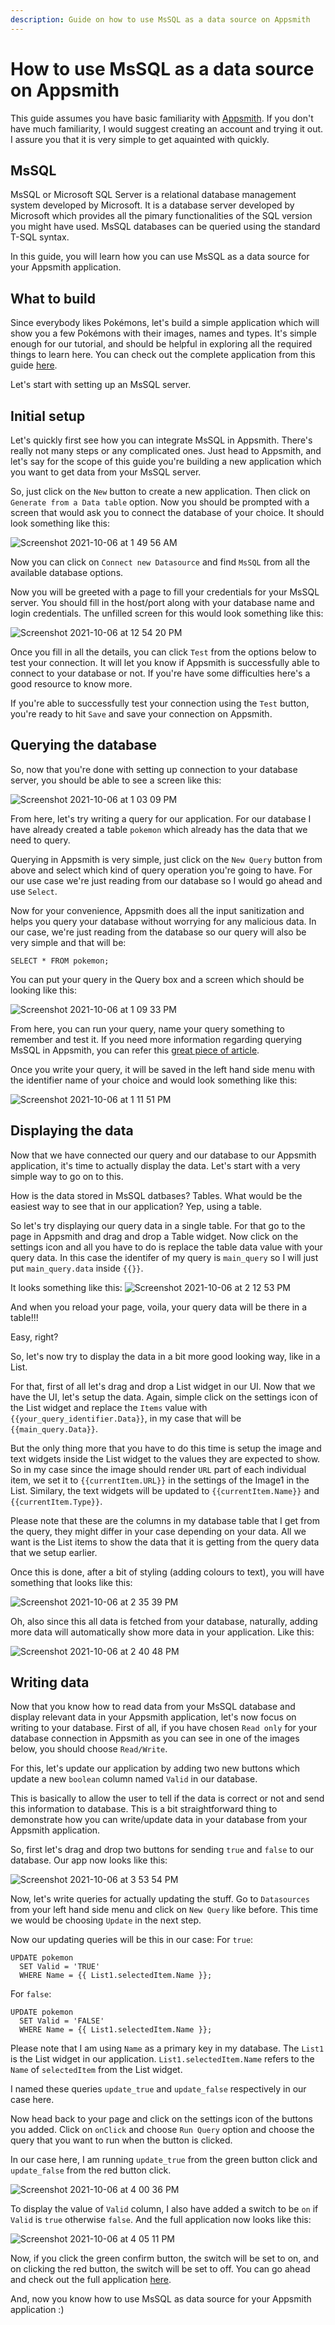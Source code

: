 ```yaml
---
description: Guide on how to use MsSQL as a data source on Appsmith
---
```


# How to use MsSQL as a data source on Appsmith

This guide assumes you have basic familiarity with [Appsmith](https://www.appsmith.com/). If you don't have much familiarity, I would suggest creating an account and trying it out. I assure you that it is very simple to get aquainted with quickly.

## MsSQL

MsSQL or Microsoft SQL Server is a relational database management system developed by Microsoft. It is a database server developed by Microsoft which provides all the pimary functionalities of the SQL version you might have used. MsSQL databases can be queried using the standard T-SQL syntax.

In this guide, you will learn how you can use MsSQL as a data source for your Appsmith application.

## What to build

Since everybody likes Pokémons, let's build a simple application which will show you a few Pokémons with their images, names and types. It's simple enough for our tutorial, and should be helpful in exploring all the required things to learn here. You can check out the complete application from this guide [here](https://app.appsmith.com/applications/615cb29fea18372f05103b73/pages/615cb29fea18372f05103b75).

Let's start with setting up an MsSQL server.

## Initial setup

Let's quickly first see how you can integrate MsSQL in Appsmith. There's really not many steps or any complicated ones. Just head to Appsmith, and let's say for the scope of this guide you're building a new application which you want to get data from your MsSQL server.

So, just click on the `New` button to create a new application. Then click on `Generate from a Data table` option. Now you should be prompted with a screen that would ask you to connect the database of your choice. It should look something like this:

![Screenshot 2021-10-06 at 1 49 56 AM](../.gitbook/assets/mssql-appsmith-1.png)

Now you can click on `Connect new Datasource` and find `MsSQL` from all the available database options.

Now you will be greeted with a page to fill your credentials for your MsSQL server. You should fill in the host/port along with your database name and login credentials. The unfilled screen for this would look something like this:

![Screenshot 2021-10-06 at 12 54 20 PM](../.gitbook/assets/mssql-appsmith-2.png)

Once you fill in all the details, you can click `Test` from the options below to test your connection. It will let you know if Appsmith is successfully able to connect to your database or not. If you're have some difficulties here's a good resource to know more.

If you're able to successfully test your connection using the `Test` button, you're ready to hit `Save` and save your connection on Appsmith.

## Querying the database

So, now that you're done with setting up connection to your database server, you should be able to see a screen like this:

![Screenshot 2021-10-06 at 1 03 09 PM](../.gitbook/assets/mssql-appsmith-3.png)

From here, let's try writing a query for our application. For our database I have already created a table `pokemon` which already has the data that we need to query.

Querying in Appsmith is very simple, just click on the `New Query` button from above and select which kind of query operation you're going to have. For our use case we're just reading from our database so I would go ahead and use `Select`.

Now for your convenience, Appsmith does all the input sanitization and helps you query your database without worrying for any malicious data. In our case, we're just reading from the database so our query will also be very simple and that will be:

```text
SELECT * FROM pokemon;
```

You can put your query in the Query box and a screen which should be looking like this:

![Screenshot 2021-10-06 at 1 09 33 PM](../.gitbook/assets/mssql-appsmith-4.png)

From here, you can run your query, name your query something to remember and test it. If you need more information regarding querying MsSQL in Appsmith, you can refer this [great piece of article](https://docs.appsmith.com/datasource-reference/querying-mssql#querying-mssql).

Once you write your query, it will be saved in the left hand side menu with the identifier name of your choice and would look something like this:

![Screenshot 2021-10-06 at 1 11 51 PM](../.gitbook/assets/mssql-appsmith-5.png)

## Displaying the data

Now that we have connected our query and our database to our Appsmith application, it's time to actually display the data. Let's start with a very simple way to go on to this.

How is the data stored in MsSQL datbases? Tables. What would be the easiest way to see that in our application? Yep, using a table.

So let's try displaying our query data in a single table. For that go to the page in Appsmith and drag and drop a Table widget. Now click on the settings icon and all you have to do is replace the table data value with your query data. In this case the identifer of my query is `main_query` so I will just put `main_query.data` inside `{{}}`.

It looks something like this: ![Screenshot 2021-10-06 at 2 12 53 PM](../.gitbook/assets/mssql-appsmith-6.png)

And when you reload your page, voila, your query data will be there in a table!!!

Easy, right?

So, let's now try to display the data in a bit more good looking way, like in a List.

For that, first of all let's drag and drop a List widget in our UI. Now that we have the UI, let's setup the data. Again, simple click on the settings icon of the List widget and replace the `Items` value with `{{your_query_identifier.Data}}`, in my case that will be `{{main_query.Data}}`.

But the only thing more that you have to do this time is setup the image and text widgets inside the List widget to the values they are expected to show. So in my case since the image should render `URL` part of each individual item, we set it to `{{currentItem.URL}}` in the settings of the Image1 in the List. Similary, the text widgets will be updated to `{{currentItem.Name}}` and `{{currentItem.Type}}`.

Please note that these are the columns in my database table that I get from the query, they might differ in your case depending on your data. All we want is the List items to show the data that it is getting from the query data that we setup earlier.

Once this is done, after a bit of styling \(adding colours to text\), you will have something that looks like this:

![Screenshot 2021-10-06 at 2 35 39 PM](../.gitbook/assets/mssql-appsmith-7.png)

Oh, also since this all data is fetched from your database, naturally, adding more data will automatically show more data in your application. Like this:

![Screenshot 2021-10-06 at 2 40 48 PM](../.gitbook/assets/mssql-appsmith-8.png)

## Writing data

Now that you know how to read data from your MsSQL database and display relevant data in your Appsmith application, let's now focus on writing to your database. First of all, if you have chosen `Read only` for your database connection in Appsmith as you can see in one of the images below, you should choose `Read/Write`.

For this, let's update our application by adding two new buttons which update a new `boolean` column named `Valid` in our database.

This is basically to allow the user to tell if the data is correct or not and send this information to database. This is a bit straightforward thing to demonstrate how you can write/update data in your database from your Appsmith application.

So, first let's drag and drop two buttons for sending `true` and `false` to our database. Our app now looks like this:

![Screenshot 2021-10-06 at 3 53 54 PM](../.gitbook/assets/mssql-appsmith-9.png)

Now, let's write queries for actually updating the stuff. Go to `Datasources` from your left hand side menu and click on `New Query` like before. This time we would be choosing `Update` in the next step.

Now our updating queries will be this in our case: For `true`:

```text
UPDATE pokemon
  SET Valid = 'TRUE'
  WHERE Name = {{ List1.selectedItem.Name }};
```

For `false`:

```text
UPDATE pokemon
  SET Valid = 'FALSE'
  WHERE Name = {{ List1.selectedItem.Name }};
```

Please note that I am using `Name` as a primary key in my database. The `List1` is the List widget in our application. `List1.selectedItem.Name` refers to the `Name` of `selectedItem` from the List widget.

I named these queries `update_true` and `update_false` respectively in our case here.

Now head back to your page and click on the settings icon of the buttons you added. Click on `onClick` and choose `Run Query` option and choose the query that you want to run when the button is clicked.

In our case here, I am running `update_true` from the green button click and `update_false` from the red button click.

![Screenshot 2021-10-06 at 4 00 36 PM](../.gitbook/assets/mssql-appsmith-10.png)

To display the value of `Valid` column, I also have added a switch to be `on` if `Valid` is `true` otherwise `false`. And the full application now looks like this:

![Screenshot 2021-10-06 at 4 05 11 PM](../.gitbook/assets/mssql-appsmith-11.png)

Now, if you click the green confirm button, the switch will be set to on, and on clicking the red button, the switch will be set to off. You can go ahead and check out the full application [here](https://app.appsmith.com/applications/615cb29fea18372f05103b73/pages/615cb29fea18372f05103b75).

And, now you know how to use MsSQL as data source for your Appsmith application :\)

